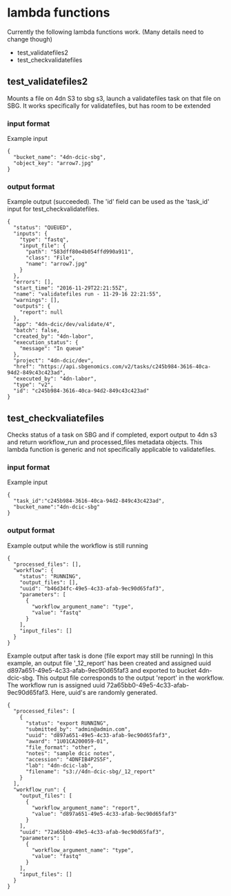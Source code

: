 # lambda functions
Currently the following lambda functions work. (Many details need to change though)
* test_validatefiles2
* test_checkvalidatefiles


## test_validatefiles2
Mounts a file on 4dn S3 to sbg s3, launch a validatefiles task on that file on SBG.
It works specifically for validatefiles, but has room to be extended
### input format
Example input
```
{
  "bucket_name": "4dn-dcic-sbg",
  "object_key": "arrow7.jpg"
}
```

### output format
Example output (succeeded). The 'id' field can be used as the 'task_id' input for test_checkvalidatefiles.
```
{
  "status": "QUEUED",
  "inputs": {
    "type": "fastq",
    "input_file": {
      "path": "583dff80e4b054ffd990a911",
      "class": "File",
      "name": "arrow7.jpg"
    }
  },
  "errors": [],
  "start_time": "2016-11-29T22:21:55Z",
  "name": "validatefiles run - 11-29-16 22:21:55",
  "warnings": [],
  "outputs": {
    "report": null
  },
  "app": "4dn-dcic/dev/validate/4",
  "batch": false,
  "created_by": "4dn-labor",
  "execution_status": {
    "message": "In queue"
  },
  "project": "4dn-dcic/dev",
  "href": "https://api.sbgenomics.com/v2/tasks/c245b984-3616-40ca-94d2-849c43c423ad",
  "executed_by": "4dn-labor",
  "type": "v2",
  "id": "c245b984-3616-40ca-94d2-849c43c423ad"
}
```

## test_checkvaliatefiles
Checks status of a task on SBG and if completed, export output to 4dn s3 and return workflow_run and processed_files metadata objects.
This lambda function is generic and not specifically applicable to validatefiles.

### input format
Example input
```
{
  "task_id":"c245b984-3616-40ca-94d2-849c43c423ad",
  "bucket_name":"4dn-dcic-sbg"
}
```

### output format

Example output while the workflow is still running
```
{
  "processed_files": [],
  "workflow": {
    "status": "RUNNING",
    "output_files": [],
    "uuid": "b46d34fc-49e5-4c33-afab-9ec90d65faf3",
    "parameters": [
      {
        "workflow_argument_name": "type",
        "value": "fastq"
      }
    ],
    "input_files": []
  }
}

```

Example output after task is done (file export may still be running)
In this example, an output file '_12_report' has been created and assigned uuid d897a651-49e5-4c33-afab-9ec90d65faf3 and exported to bucket 4dn-dcic-sbg. This output file corresponds to the output 'report' in the workflow. The workflow run is assigned uuid 72a65bb0-49e5-4c33-afab-9ec90d65faf3. Here, uuid's are randomly generated.

```
{
  "processed_files": [
    {
      "status": "export RUNNING",
      "submitted_by": "admin@admin.com",
      "uuid": "d897a651-49e5-4c33-afab-9ec90d65faf3",
      "award": "1U01CA200059-01",
      "file_format": "other",
      "notes": "sample dcic notes",
      "accession": "4DNFIB4P2S5F",
      "lab": "4dn-dcic-lab",
      "filename": "s3://4dn-dcic-sbg/_12_report"
    }
  ],
  "workflow_run": {
    "output_files": [
      {
        "workflow_argument_name": "report",
        "value": "d897a651-49e5-4c33-afab-9ec90d65faf3"
      }
    ],
    "uuid": "72a65bb0-49e5-4c33-afab-9ec90d65faf3",
    "parameters": [
      {
        "workflow_argument_name": "type",
        "value": "fastq"
      }
    ],
    "input_files": []
  }
}
```


